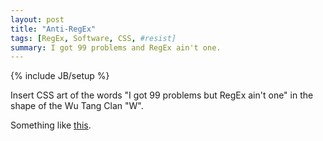 ```yaml
---
layout: post
title: "Anti-RegEx"
tags: [RegEx, Software, CSS, #resist]
summary: I got 99 problems and RegEx ain't one.
---
```

{% include JB/setup %}

Insert CSS art of the words "I got 99 problems but RegEx ain't one" in the shape of the Wu Tang Clan "W".

Something like [this](http://codepen.io/anon/pen/XMmqWR).
